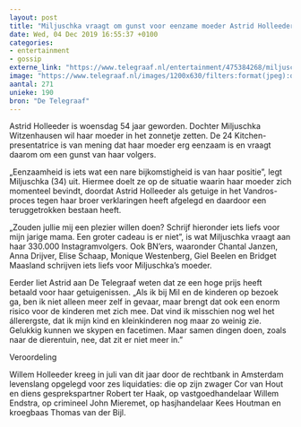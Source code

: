 ```yaml
---
layout: post
title: "Miljuschka vraagt om gunst voor eenzame moeder Astrid Holleeder"
date: Wed, 04 Dec 2019 16:55:37 +0100
categories: 
- entertainment 
- gossip 
externe_link: "https://www.telegraaf.nl/entertainment/475384268/miljuschka-vraagt-om-gunst-voor-eenzame-moeder-astrid-holleeder"
image: "https://www.telegraaf.nl/images/1200x630/filters:format(jpeg):quality(80)/cdn-kiosk-api.telegraaf.nl/e3c91db0-16b9-11ea-8ea6-02d1dbdc35d1.jpg"
aantal: 271
unieke: 190
bron: "De Telegraaf"
---
```


<p class="intro">Astrid Holleeder is woensdag 54 jaar geworden. Dochter Miljuschka Witzenhausen wil haar moeder in het zonnetje zetten. De 24 Kitchen-presentatrice is van mening dat haar moeder erg eenzaam is en vraagt daarom om een gunst van haar volgers.</p> <p>„Eenzaamheid is iets wat een nare bijkomstigheid is van haar positie”, legt Miljuschka (34) uit. Hiermee doelt ze op de situatie waarin haar moeder zich momenteel bevindt, doordat Astrid Holleeder als getuige in het Vandros-proces tegen haar broer verklaringen heeft afgelegd en daardoor een teruggetrokken bestaan heeft.</p><p>„Zouden jullie mij een plezier willen doen? Schrijf hieronder iets liefs voor mijn jarige mama. Een groter cadeau is er niet”, is wat Miljuschka vraagt aan haar 330.000 Instagramvolgers. Ook BN’ers, waaronder Chantal Janzen, Anna Drijver, Elise Schaap, Monique Westenberg, Giel Beelen en Bridget Maasland schrijven iets liefs voor Miljuschka’s moeder.</p><p>Eerder liet Astrid aan De Telegraaf weten dat ze een hoge prijs heeft betaald voor haar getuigenissen. „Als ik bij Mil en de kinderen op bezoek ga, ben ik niet alleen meer zelf in gevaar, maar brengt dat ook een enorm risico voor de kinderen met zich mee. Dat vind ik misschien nog wel het állerergste, dat ik mijn kind en kleinkinderen nog maar zo weinig zie. Gelukkig kunnen we skypen en facetimen. Maar samen dingen doen, zoals naar de dierentuin, nee, dat zit er niet meer in.”</p><p>Veroordeling</p><p>Willem Holleeder kreeg in juli van dit jaar door de rechtbank in Amsterdam levenslang opgelegd voor zes liquidaties: die op zijn zwager Cor van Hout en diens gesprekspartner Robert ter Haak, op vastgoedhandelaar Willem Endstra, op crimineel John Mieremet, op hasjhandelaar Kees Houtman en kroegbaas Thomas van der Bijl.</p>
